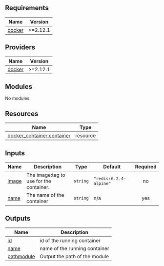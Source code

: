 ## Requirements

| Name | Version |
|------|---------|
| <a name="requirement_docker"></a> [docker](#requirement\_docker) | >=2.12.1 |

## Providers

| Name | Version |
|------|---------|
| <a name="provider_docker"></a> [docker](#provider\_docker) | >=2.12.1 |

## Modules

No modules.

## Resources

| Name | Type |
|------|------|
| [docker_container.container](https://registry.terraform.io/providers/kreuzwerker/docker/latest/docs/resources/container) | resource |

## Inputs

| Name | Description | Type | Default | Required |
|------|-------------|------|---------|:--------:|
| <a name="input_image"></a> [image](#input\_image) | The image:tag to use for the container. | `string` | `"redis:6.2.4-alpine"` | no |
| <a name="input_name"></a> [name](#input\_name) | The name of the container | `string` | n/a | yes |

## Outputs

| Name | Description |
|------|-------------|
| <a name="output_id"></a> [id](#output\_id) | id of the running container |
| <a name="output_name"></a> [name](#output\_name) | name of the running container |
| <a name="output_pathmodule"></a> [pathmodule](#output\_pathmodule) | Output the path of the module |
